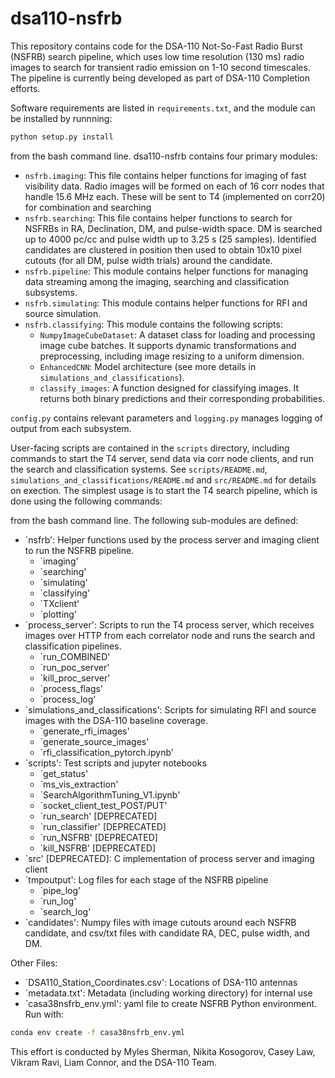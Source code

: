 # dsa110-nsfrb

This repository contains code for the DSA-110 Not-So-Fast Radio Burst (NSFRB) search pipeline, which uses low time resolution (130 ms) radio images to search for transient radio emission on 1-10 second timescales. The pipeline is currently being developed as part of DSA-110 Completion efforts.

Software requirements are listed in `requirements.txt`, and the module can be installed by runnning:

```bash
python setup.py install
```


from the bash command line. dsa110-nsfrb contains four primary modules:
- `nsfrb.imaging`: This file contains helper functions for imaging of fast visibility data. Radio images will be formed on each of 16 corr nodes that handle 15.6 MHz each. These will be sent to T4 (implemented on corr20) for combination and searching
- `nsfrb.searching`: This file contains helper functions to search for NSFRBs in RA, Declination, DM, and pulse-width space. DM is searched up to 4000 pc/cc and pulse width up to 3.25 s (25 samples). Identified candidates are clustered in position then used to obtain 10x10 pixel cutouts (for all DM, pulse width trials) around the candidate.
- `nsfrb.pipeline`: This module contains helper functions for managing data streaming among the imaging, searching and classification subsystems.
- `nsfrb.simulating`: This module contains helper functions for RFI and source simulation.
- `nsfrb.classifying`: This module contains the following scripts:
    - `NumpyImageCubeDataset`: A dataset class for loading and processing image cube batches. It supports dynamic transformations and preprocessing, including image resizing to a uniform dimension.
    - `EnhancedCNN`: Model architecture (see more details in `simulations_and_classifications`).
    - `classify_images`: A function designed for classifying images. It returns both binary predictions and their corresponding probabilities.

`config.py` contains relevant parameters and `logging.py` manages logging of output from each subsystem. 

User-facing scripts are contained in the `scripts` directory, including commands to start the T4 server, send data via corr node clients, and run the search and classification systems. See `scripts/README.md`, `simulations_and_classifications/README.md` and `src/README.md` for details on exection. The simplest usage is to start the T4 search pipeline, which is done using the following commands:

from the bash command line. The following sub-modules are defined:

- `nsfrb': Helper functions used by the process server and imaging client to run the NSFRB pipeline.
	- `imaging'
	- `searching'
	- `simulating'
	- `classifying'
	- `TXclient'
	- `plotting'
- `process_server': Scripts to run the T4 process server, which receives images over HTTP from each correlator node and runs the search and classification pipelines.
	- `run_COMBINED'
	- `run_poc_server'
	- `kill_proc_server'
	- `process_flags'
	- `process_log'
- `simulations_and_classifications': Scripts for simulating RFI and source images with the DSA-110 baseline coverage.
	- `generate_rfi_images'
	- `generate_source_images'
	- `rfi_classification_pytorch.ipynb'
- `scripts': Test scripts and jupyter notebooks
	- `get_status'
	- `ms_vis_extraction'
	- `SearchAlgorithmTuning_V1.ipynb'
	- `socket_client_test_POST/PUT'
	- `run_search' [DEPRECATED]
	- `run_classifier' [DEPRECATED]
	- `run_NSFRB' [DEPRECATED]
	- `kill_NSFRB' [DEPRECATED]
- `src' [DEPRECATED]: C implementation of process server and imaging client
- `tmpoutput': Log files for each stage of the NSFRB pipeline
	- `pipe_log'
	- `run_log'
	- `search_log'
- `candidates': Numpy files with image cutouts around each NSFRB candidate, and csv/txt files with candidate RA, DEC, pulse width, and DM.

Other Files:

- `DSA110_Station_Coordinates.csv': Locations of DSA-110 antennas
- `metadata.txt': Metadata (including working directory) for internal use
- `casa38nsfrb_env.yml': yaml file to create NSFRB Python environment. Run with:

```bash
conda env create -f casa38nsfrb_env.yml
```

This effort is conducted by Myles Sherman, Nikita Kosogorov, Casey Law, Vikram Ravi, Liam Connor, and the DSA-110 Team.
